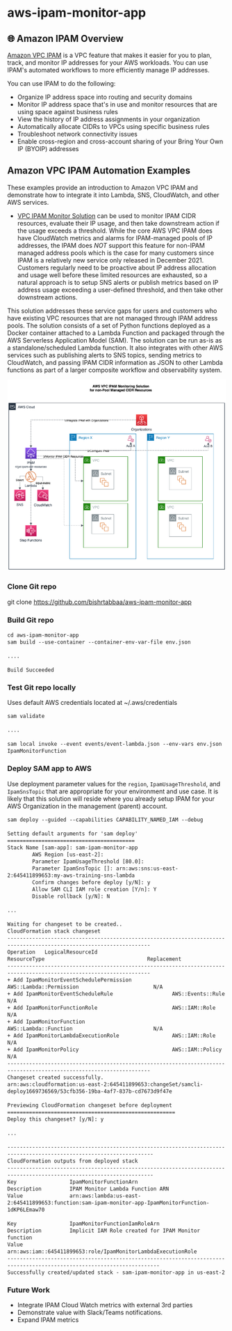 # aws-ipam-monitor-app

## :globe_with_meridians: Amazon IPAM Overview

[Amazon VPC IPAM](https://docs.aws.amazon.com/vpc/latest/ipam/what-it-is-ipam.html) is a VPC feature that makes it easier for you to plan, track, and monitor IP addresses for your AWS workloads. You can use IPAM's automated workflows to more efficiently manage IP addresses.

You can use IPAM to do the following:
- Organize IP address space into routing and security domains
- Monitor IP address space that's in use and monitor resources that are using space against business rules
- View the history of IP address assignments in your organization
- Automatically allocate CIDRs to VPCs using specific business rules
- Troubleshoot network connectivity issues
- Enable cross-region and cross-account sharing of your Bring Your Own IP (BYOIP) addresses

## Amazon VPC IPAM Automation Examples

These examples provide an introduction to Amazon VPC IPAM and demonstrate how to integrate it into Lambda, SNS, CloudWatch, and other AWS services.

* [VPC IPAM Monitor Solution](src/aws-ipam-monitor-lib.py) can be used to monitor IPAM CIDR resources, evaluate their IP usage, and then take downstream action if the usage exceeds a threshold.  While the core AWS VPC IPAM does have CloudWatch metrics and alarms for IPAM-managed pools of IP addresses, the IPAM does _NOT_ support this feature for non-IPAM managed address pools which is the case for many customers since IPAM is a relatively new service only released in December 2021. Customers regularly need to be proactive about IP address allocation and usage well before these limited resources are exhausted, so a natural approach is to setup SNS alerts or publish metrics based on IP address usage exceeding a user-defined threshold, and then take other downstream actions.  

This solution addresses these service gaps for users and customers who have existing VPC resources that are not managed through IPAM address pools.  The solution consists of a set of Python functions deployed as a Docker container attached to a Lambda Function and packaged through the AWS Serverless Application Model (SAM).  The solution can be run as-is as a standalone/scheduled Lambda function.  It also integrates with other AWS services such as publishing alerts to SNS topics, sending metrics to CloudWatch, and passing IPAM CIDR information as JSON to other Lambda functions as part of a larger composite workflow and observability system.

![VPC IPAM Monitor Solution Architecture](./assets/aws_ipam_monitor_app_architecture.png)

### Clone Git repo
git clone https://github.com/bishrtabbaa/aws-ipam-monitor-app

### Build Git repo
```
cd aws-ipam-monitor-app
sam build --use-container --container-env-var-file env.json

....

Build Succeeded
```

### Test Git repo locally 

Uses default AWS credentials located at ~/.aws/credentials
```
sam validate

....

sam local invoke --event events/event-lambda.json --env-vars env.json IpamMonitorFunction
```

### Deploy SAM app to AWS

Use deployment parameter values for the `region`, `IpamUsageThreshold`, and `IpamSnsTopic` that are appropriate for your environment and use case. It is likely that this solution will reside where you already setup IPAM for your AWS Organization in the management (parent) account.
```
sam deploy --guided --capabilities CAPABILITY_NAMED_IAM --debug

Setting default arguments for 'sam deploy'
=========================================
Stack Name [sam-app]: sam-ipam-monitor-app
        AWS Region [us-east-2]: 
        Parameter IpamUsageThreshold [80.0]: 
        Parameter IpamSnsTopic []: arn:aws:sns:us-east-2:645411899653:my-aws-training-sns-lambda
        Confirm changes before deploy [y/N]: y
        Allow SAM CLI IAM role creation [Y/n]: Y
        Disable rollback [y/N]: N

...

Waiting for changeset to be created..
CloudFormation stack changeset
--------------------------------------------------------------------------------------------------------------------
Operation   LogicalResourceId                              ResourceType                                 Replacement                                  
--------------------------------------------------------------------------------------------------------------------
+ Add IpamMonitorEventSchedulePermission             AWS::Lambda::Permission                        N/A                                          
+ Add IpamMonitorEventScheduleRule                   AWS::Events::Rule                              N/A                                          
+ Add IpamMonitorFunctionRole                        AWS::IAM::Role                                 N/A                                          
+ Add IpamMonitorFunction                            AWS::Lambda::Function                          N/A                                          
+ Add IpamMonitorLambdaExecutionRole                 AWS::IAM::Role                                 N/A                                          
+ Add IpamMonitorPolicy                              AWS::IAM::Policy                               N/A                                          
--------------------------------------------------------------------------------------------------------------------
Changeset created successfully. 
arn:aws:cloudformation:us-east-2:645411899653:changeSet/samcli-deploy1669736569/53cfb356-19ba-4af7-837b-cd7673d9f47e

Previewing CloudFormation changeset before deployment
======================================================
Deploy this changeset? [y/N]: y

...

---------------------------------------------------------------------------------------------------------------------
CloudFormation outputs from deployed stack
---------------------------------------------------------------------------------------------------------------------
Key                 IpamMonitorFunctionArn                                                                                                                
Description         IPAM Monitor Lambda Function ARN                                                                                                             
Value               arn:aws:lambda:us-east-2:645411899653:function:sam-ipam-monitor-app-IpamMonitorFunction-1dKP6LEmaw70                         

Key                 IpamMonitorFunctionIamRoleArn                                                                                                     
Description         Implicit IAM Role created for IPAM Monitor function                                                                                              
Value               arn:aws:iam::645411899653:role/IpamMonitorLambdaExecutionRole                                                                                
-----------------------------------------------------------------------------------------------------------------------
Successfully created/updated stack - sam-ipam-monitor-app in us-east-2
```

### Future Work

* Integrate IPAM Cloud Watch metrics with external 3rd parties
* Demonstrate value with Slack/Teams notifications.
* Expand IPAM metrics
